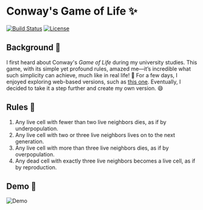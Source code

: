 # Conway's Game of Life ✨

[![Build Status](https://img.shields.io/badge/build-passing-brightgreen)](https://github.com/Toms343/Conway-Life-Game)
[![License](https://img.shields.io/badge/license-MIT-blue)](https://github.com/Toms343/Conway-Life-Game/blob/main/LICENSE)

## Background 🤯

I first heard about Conway's *Game of Life* during my university studies. This game, with its simple yet profound rules, amazed me—it’s incredible what such simplicity can achieve, 
much like in real life! 🌱 For a few days, I enjoyed exploring web-based versions, such as [this one](https://playgameoflife.com/). 
Eventually, I decided to take it a step further and create my own version. 😄 

## Rules 📜

1. Any live cell with fewer than two live neighbors dies, as if by underpopulation.
2. Any live cell with two or three live neighbors lives on to the next generation.
3. Any live cell with more than three live neighbors dies, as if by overpopulation.
4. Any dead cell with exactly three live neighbors becomes a live cell, as if by reproduction.

## Demo 🚀

![Demo](https://github.com/TomC333/Conway-Life-Game/blob/main/Images/gameOfLife.gif)
